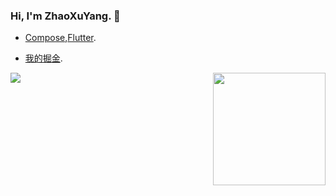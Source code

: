 ### Hi, I'm ZhaoXuYang. 👋

<!--
**zxy-hunan/zxy-hunan** is a ✨ _special_ ✨ repository because its `README.md` (this file) appears on your GitHub profile.

Here are some ideas to get you started:
-->

-  [Compose](https://developer.android.google.cn/jetpack/androidx/releases/compose),[Flutter](https://flutterchina.club/get-started/install/).

-  [我的掘金](https://juejin.cn/user/2041172695196712).


<img align="right" height="180" src="https://pic2.zhimg.com/v2-28020003d4a493c78d8202ba6c35f179_b.webp">

<!--<img align="left" src="https://github-readme-stats.vercel.app/api?username=zxy-hunan&show_icons=true&hide_border=true">-->

<img align="left" src="https://github-readme-stats.vercel.app/api/top-langs/?username=zxy-hunan&layout=compact">
</div>
